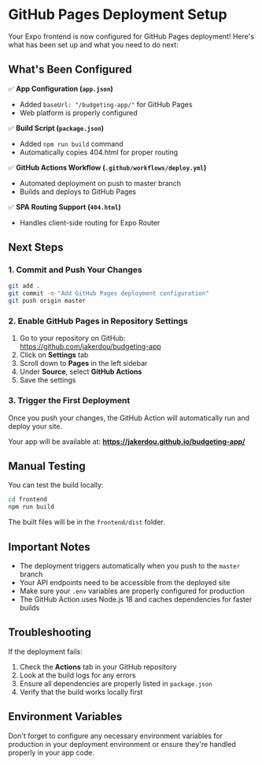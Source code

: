 # GitHub Pages Deployment Setup

Your Expo frontend is now configured for GitHub Pages deployment! Here's what has been set up and what you need to do next:

## What's Been Configured

✅ **App Configuration (`app.json`)**
- Added `baseUrl: "/budgeting-app/"` for GitHub Pages
- Web platform is properly configured

✅ **Build Script (`package.json`)**
- Added `npm run build` command
- Automatically copies 404.html for proper routing

✅ **GitHub Actions Workflow (`.github/workflows/deploy.yml`)**
- Automated deployment on push to master branch
- Builds and deploys to GitHub Pages

✅ **SPA Routing Support (`404.html`)**
- Handles client-side routing for Expo Router

## Next Steps

### 1. Commit and Push Your Changes
```bash
git add .
git commit -m "Add GitHub Pages deployment configuration"
git push origin master
```

### 2. Enable GitHub Pages in Repository Settings
1. Go to your repository on GitHub: https://github.com/jakerdou/budgeting-app
2. Click on **Settings** tab
3. Scroll down to **Pages** in the left sidebar
4. Under **Source**, select **GitHub Actions**
5. Save the settings

### 3. Trigger the First Deployment
Once you push your changes, the GitHub Action will automatically run and deploy your site.

Your app will be available at: **https://jakerdou.github.io/budgeting-app/**

## Manual Testing

You can test the build locally:
```bash
cd frontend
npm run build
```

The built files will be in the `frontend/dist` folder.

## Important Notes

- The deployment triggers automatically when you push to the `master` branch
- Your API endpoints need to be accessible from the deployed site
- Make sure your `.env` variables are properly configured for production
- The GitHub Action uses Node.js 18 and caches dependencies for faster builds

## Troubleshooting

If the deployment fails:
1. Check the **Actions** tab in your GitHub repository
2. Look at the build logs for any errors
3. Ensure all dependencies are properly listed in `package.json`
4. Verify that the build works locally first

## Environment Variables

Don't forget to configure any necessary environment variables for production in your deployment environment or ensure they're handled properly in your app code.

